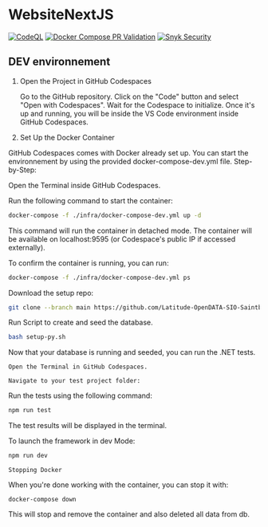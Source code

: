 # WebsiteNextJS

[![CodeQL](https://github.com/Latitude-OpenDATA-SIO-Saintbe/WebsiteNextJS/actions/workflows/github-code-scanning/codeql/badge.svg)](https://github.com/Latitude-OpenDATA-SIO-Saintbe/WebsiteNextJS/actions/workflows/github-code-scanning/codeql)
[![Docker Compose PR Validation](https://github.com/Latitude-OpenDATA-SIO-Saintbe/WebsiteNextJS/actions/workflows/run-tests.yml/badge.svg)](https://github.com/Latitude-OpenDATA-SIO-Saintbe/WebsiteNextJS/actions/workflows/run-tests.yml)
[![Snyk Security](https://github.com/Latitude-OpenDATA-SIO-Saintbe/WebsiteNextJS/actions/workflows/snyk-security.yml/badge.svg)](https://github.com/Latitude-OpenDATA-SIO-Saintbe/WebsiteNextJS/actions/workflows/snyk-security.yml)

## DEV environnement

1. Open the Project in GitHub Codespaces

    Go to the GitHub repository.
    Click on the "Code" button and select "Open with Codespaces".
    Wait for the Codespace to initialize. Once it's up and running, you will be inside the VS Code environment inside GitHub Codespaces.

2. Set Up the Docker Container

GitHub Codespaces comes with Docker already set up. You can start the environnement by using the provided docker-compose-dev.yml file.
Step-by-Step:

Open the Terminal inside GitHub Codespaces.

Run the following command to start the container:

```bash
docker-compose -f ./infra/docker-compose-dev.yml up -d
```

This command will run the container in detached mode. The container will be available on localhost:9595 (or Codespace's public IP if accessed externally).

To confirm the container is running, you can run:

```bash
docker-compose -f ./infra/docker-compose-dev.yml ps
```

Download the setup repo:

```bash
git clone --branch main https://github.com/Latitude-OpenDATA-SIO-Saintbe/PythonPopPostgres.git /setupDB
```

Run Script to create and seed the database.

```bash
bash setup-py.sh
```

Now that your database is running and seeded, you can run the .NET tests.

    Open the Terminal in GitHub Codespaces.

    Navigate to your test project folder:

Run the tests using the following command:

```bash
npm run test
```

The test results will be displayed in the terminal.

To launch the framework in dev Mode:

```bash
npm run dev
```

    Stopping Docker

When you're done working with the container, you can stop it with:

```baash
docker-compose down
```

This will stop and remove the container and also deleted all data from db.

